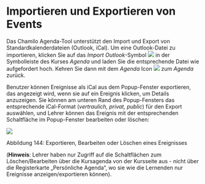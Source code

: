 # Importieren und Exportieren von Events

Das Chamilo Agenda-Tool unterstützt den Import und Export von Standardkalenderdateien \(Outlook, iCal\). Um eine Outlook-Datei zu importieren, klicken Sie auf das _Import Outlook_-Symbol ![](../../.gitbook/assets/graphics264%20%284%29.png) in der Symbolleiste des Kurses _Agenda_ und laden Sie die entsprechende Datei wie aufgefordert hoch. Kehren Sie dann mit dem _Agenda_ Icon ![](../../.gitbook/assets/graphics267%20%284%29.png) zum _Agenda_ zurück.

Benutzer können Ereignisse als iCal aus dem Popup-Fenster exportieren, das angezeigt wird, wenn sie auf ein Ereignis klicken, um Details anzuzeigen. Sie können am unteren Rand des Popup-Fensters das entsprechende iCal-Format \(_vertraulich, privat, public_\) für den Export auswählen, und Lehrer können das Ereignis mit der entsprechenden Schaltfläche im Popup-Fenster bearbeiten oder löschen:

![](../../.gitbook/assets/graphics270%20%281%29.png)

Abbildung 144: Exportieren, Bearbeiten oder Löschen eines Ereignisses

\(**Hinweis**: Lehrer haben nur Zugriff auf die Schaltflächen zum Löschen/Bearbeiten über die Kursagenda von der Kursseite aus - nicht über die Registerkarte „Persönliche Agenda“, wo sie wie die Lernenden nur Ereignisse anzeigen/exportieren können\).